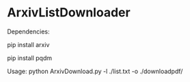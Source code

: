 # ArxivListDownloader


Dependencies:

pip install arxiv

pip install pqdm


Usage:
python ArxivDownload.py -l ./list.txt -o ./downloadpdf/
